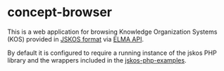 # concept-browser

This is a web application for browsing Knowledge Organization Systems (KOS) provided in [JSKOS format](https://gbv.github.io/jskos/) via [ELMA API](http://gbv.github.io/elma/).

By default it is configured to require a running instance of the jskos PHP library and the wrappers included in the [jskos-php-examples](https://github.com/gbv/jskos-php-examples).

